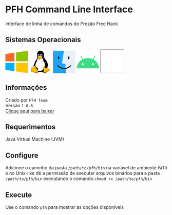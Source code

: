 # PFH Command Line Interface
Interface de linha de comandos do Prezão Free Hack

## Sistemas Operacionais
<p>
  <img src="/operating_system_icons/windows.png" width="70" height="70">
  <img src="/operating_system_icons/linux.png" width="70" height="70">
  <img src="/operating_system_icons/macos.png" width="70" height="70">
  <img src="/operating_system_icons/android.png" width="70" height="70">
  <iframe src="/operating_system_icons/android.png" width="70" height="70"></iframe
</p>

## Informações
Criado por ```PFH Team```
<br>
Versão ```1.0.6```
<br>
[Clique aqui para baixar](https://prezaofreehack-api.herokuapp.com/v2/assets/pfh-cli.zip)

## Requerimentos
Java Virtual Machine (JVM)

## Configure
Adicione o caminho da pasta ```/path/to/pfh/bin``` na variável de ambiente ```PATH``` e no Unix-like dê a permissão de executar arquivos binários para a pasta ```/path/to/pfh/bin``` executando o comando ```chmod +x /path/to/pfh/bin```

## Execute
Use o comando ```pfh``` para mostrar as opções disponíveis
